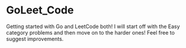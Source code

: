 # GoLeet_Code

Getting started with Go and LeetCode both! 
I will start off with the Easy category problems and then move on to the harder ones! 
Feel free to suggest improvements. 
